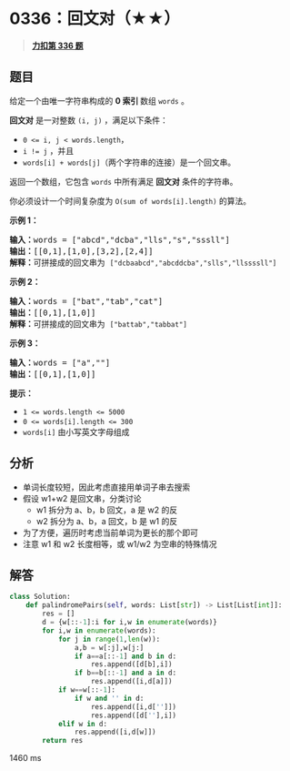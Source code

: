 # 0336：回文对（★★）


> <u>**[力扣第 336 题](https://leetcode.cn/problems/palindrome-pairs/)**</u>

## 题目

<p>给定一个由唯一字符串构成的 <strong>0 索引 </strong>数组 <code>words</code> 。</p>

<p><strong>回文对</strong> 是一对整数 <code>(i, j)</code> ，满足以下条件：</p>

<ul>
<li><code>0 &lt;= i, j &lt; words.length</code>，</li>
<li><code>i != j</code> ，并且</li>
<li><code>words[i] + words[j]</code>（两个字符串的连接）是一个<span data-keyword="palindrome-string">回文串</span>。</li>
</ul>

<p>返回一个数组，它包含 <code>words</code> 中所有满足 <strong>回文对</strong> 条件的字符串。</p>

<p>你必须设计一个时间复杂度为 <code>O(sum of words[i].length)</code> 的算法。</p>



<p><strong>示例 1：</strong></p>

<pre>
<strong>输入：</strong>words = ["abcd","dcba","lls","s","sssll"]
<strong>输出：</strong>[[0,1],[1,0],[3,2],[2,4]]
<strong>解释：</strong>可拼接成的回文串为 <code>["dcbaabcd","abcddcba","slls","llssssll"]</code>
</pre>

<p><strong>示例 2：</strong></p>

<pre>
<strong>输入：</strong>words = ["bat","tab","cat"]
<strong>输出：</strong>[[0,1],[1,0]]
<strong>解释：</strong>可拼接成的回文串为 <code>["battab","tabbat"]</code></pre>

<p><strong>示例 3：</strong></p>

<pre>
<strong>输入：</strong>words = ["a",""]
<strong>输出：</strong>[[0,1],[1,0]]
</pre>


<p><strong>提示：</strong></p>

<ul>
<li><code>1 &lt;= words.length &lt;= 5000</code></li>
<li><code>0 &lt;= words[i].length &lt;= 300</code></li>
<li><code>words[i]</code> 由小写英文字母组成</li>
</ul>


## 分析

- 单词长度较短，因此考虑直接用单词子串去搜索
- 假设 w1+w2 是回文串，分类讨论
	- w1 拆分为 a、b，b 回文，a 是 w2 的反
	- w2 拆分为 a、b，a 回文，b 是 w1 的反
- 为了方便，遍历时考虑当前单词为更长的那个即可
- 注意 w1 和 w2 长度相等，或 w1/w2 为空串的特殊情况
## 解答

```python
class Solution:
    def palindromePairs(self, words: List[str]) -> List[List[int]]:
        res = []
        d = {w[::-1]:i for i,w in enumerate(words)}
        for i,w in enumerate(words):
            for j in range(1,len(w)):
                a,b = w[:j],w[j:]
                if a==a[::-1] and b in d:
                    res.append([d[b],i])
                if b==b[::-1] and a in d:
                    res.append([i,d[a]])
            if w==w[::-1]:
                if w and '' in d:
                    res.append([i,d['']])
                    res.append([d[''],i])
            elif w in d:
                res.append([i,d[w]])
        return res
```
1460 ms
